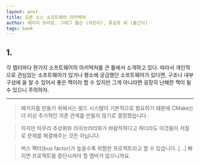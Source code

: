 ```yaml
---
layout: post
title: 오픈 소스 소프트웨어 아키텍처
author: 에이미 브라운, 그레그 윌슨 (지은이), 류성호 외 (옮긴이)
tags: book
---
```



## 1.

각 챕터마다 한가지 소프트웨어의 아키텍처를 큰 틀에서 소개하고 있다. 따라서 개인적으로 관심있는 소프트웨어가 있거나 평소에 궁금했던 소프트웨어가 있다면, 구조나 내부 구성에 을 알 수 있어서 좋은 책이라 할 수 있지만 그게 아니라면 굉장히 난해한 책이 될 수 있으니 주의하자.

----

> 패키지를 만들기 위해서는 빌드 시스템이 기본적으로 필요하기 떄문에 CMake는 더 이상 추가적인 의존 관계를 만들지 않기로 결정했습니다.

> 하지만 아무리 추상화와 라이브러리화가 바람직하다고 하더라도 이것들이 저절로 문제를 해결해주는 것은 아닙니다.

> 버스 팩터(bus factor)가 높을수록 위험한 프로젝트라고 할 수 있습니다. [...] 빠지면 프로젝트를 중단시켜야 할 멤버가 많으니까요.